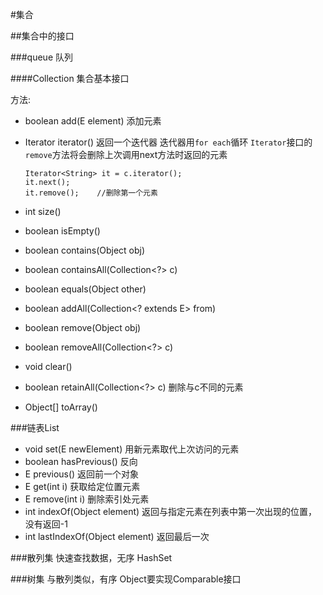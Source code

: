 #集合

##集合中的接口

###queue 队列

####Collection 集合基本接口

方法: 
* boolean add(E element)  添加元素
* Iterator<E> iterator() 返回一个迭代器
	迭代器用`for each`循环
	`Iterator`接口的`remove`方法将会删除上次调用next方法时返回的元素

	```
	Iterator<String> it = c.iterator();
	it.next();
	it.remove();	//删除第一个元素
	```

* int size()
* boolean isEmpty()
* boolean contains(Object obj)
* boolean containsAll(Collection<?\> c)
* boolean equals(Object other)
* boolean addAll(Collection<? extends E\> from)
* boolean remove(Object obj)
* boolean removeAll(Collection<?\> c)
* void clear()
* boolean retainAll(Collection<?\> c) 删除与c不同的元素
* Object[] toArray()

###链表List
* void set(E newElement)	用新元素取代上次访问的元素
* boolean hasPrevious()  反向
* E previous()	返回前一个对象
* E get(int i) 获取给定位置元素
* E remove(int i) 删除索引处元素
* int indexOf(Object element)	返回与指定元素在列表中第一次出现的位置，没有返回-1
* int lastIndexOf(Object element)	返回最后一次

###散列集
快速查找数据，无序
HashSet

###树集
与散列类似，有序
Object要实现Comparable接口
